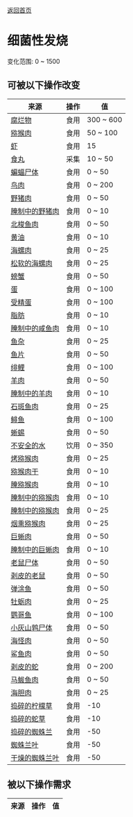 [返回首页](index.md)  
# 细菌性发烧  
变化范围: 0 ~ 1500  
## 可被以下操作改变  
来源  |  操作  |  值  
----  |  ----  |  ----  
[腐烂物](RottenRemains.md)  |  食用  |  300 ~ 600  
[猕猴肉](MacaqueMeat.md)  |  食用  |  50 ~ 100  
[虾](Prawns.md)  |  食用  |  15  
[食丸](GastricPellet.md)  |  采集  |  10 ~ 50  
[蝙蝠尸体](Bat.md)  |  食用  |  0 ~ 50  
[鸟肉](BirdMeat.md)  |  食用  |  0 ~ 200  
[野猪肉](BoarMeat.md)  |  食用  |  0 ~ 50  
[腌制中的野猪肉](BoarMeatSaltedDrying.md)  |  食用  |  0 ~ 10  
[北梭鱼肉](BonefishMeat.md)  |  食用  |  0 ~ 50  
[黄油](Butter.md)  |  食用  |  0 ~ 10  
[海螺肉](ConchMeat.md)  |  食用  |  0 ~ 25  
[松软的海螺肉](ConchMeatSoft.md)  |  食用  |  0 ~ 25  
[螃蟹](Crab.md)  |  食用  |  0 ~ 50  
[蛋](Egg.md)  |  食用  |  0 ~ 100  
[受精蛋](EggPartridgeFertilized.md)  |  食用  |  0 ~ 100  
[脂肪](Fat.md)  |  食用  |  0 ~ 10  
[腌制中的咸鱼肉](FishSaltedDrying.md)  |  食用  |  0 ~ 10  
[鱼杂](FishScraps.md)  |  食用  |  0 ~ 25  
[鱼片](FishSlices.md)  |  食用  |  0 ~ 50  
[绯鲤](Goatfish.md)  |  食用  |  0 ~ 100  
[羊肉](GoatMeat.md)  |  食用  |  0 ~ 50  
[腌制中的羊肉](GoatMeatSaltedDrying.md)  |  食用  |  0 ~ 10  
[石斑鱼肉](GrouperMeat.md)  |  食用  |  0 ~ 25  
[鲱鱼](Herring.md)  |  食用  |  0 ~ 100  
[蜥蜴](Lizard.md)  |  食用  |  0 ~ 50  
[不安全的水](LQ_WaterUnsafe.md)  |  饮用  |  0 ~ 350  
[烤猕猴肉](MacaqueMeatCooked.md)  |  食用  |  0 ~ 25  
[猕猴肉干](MacaqueMeatDried.md)  |  食用  |  0 ~ 10  
[腌猕猴肉](MacaqueMeatSalted.md)  |  食用  |  0 ~ 10  
[腌制中的猕猴肉](MacaqueMeatSaltedDrying.md)  |  食用  |  0 ~ 10  
[腌制中的猕猴肉](MacaqueMeatSaltedDrying.md)  |  食用  |  0 ~ 25  
[烟熏猕猴肉](MacaqueMeatSmoked.md)  |  食用  |  0 ~ 25  
[巨蜥肉](MonitorMeat.md)  |  食用  |  0 ~ 50  
[腌制中的巨蜥肉](MonitorMeatSaltedDrying.md)  |  食用  |  0 ~ 10  
[老鼠尸体](Mouse.md)  |  食用  |  0 ~ 50  
[剥皮的老鼠](MouseSkinned.md)  |  食用  |  0 ~ 50  
[弹涂鱼](Mudskipper.md)  |  食用  |  0 ~ 50  
[牡蛎肉](OysterMeat.md)  |  食用  |  0 ~ 25  
[鹦哥鱼](ParrotFish.md)  |  食用  |  0 ~ 100  
[小灰山鹑尸体](PartridgeChickDead.md)  |  食用  |  0 ~ 50  
[海怪肉](Seahoundmeat.md)  |  食用  |  0 ~ 50  
[鲨鱼肉](SharkMeat.md)  |  食用  |  0 ~ 50  
[剥皮的蛇](SnakeSkinned.md)  |  食用  |  0 ~ 200  
[马鲅鱼肉](ThreadfinMeat.md)  |  食用  |  0 ~ 50  
[海胆肉](UrchinMeat.md)  |  食用  |  0 ~ 25  
[捣碎的柠檬草](LemonGrassGround.md)  |  食用  |  -10  
[捣碎的蛇草](SnakeGrassGround.md)  |  食用  |  -10  
[捣碎的蜘蛛兰](SpiderLilyGround.md)  |  食用  |  -50  
[蜘蛛兰叶](SpiderLilyLeaves.md)  |  食用  |  -50  
[干燥的蜘蛛兰叶](SpiderLilyLeavesDried.md)  |  食用  |  -50  
## 被以下操作需求  
来源  |  操作  |  值  
----  |  ----  |  ----  
